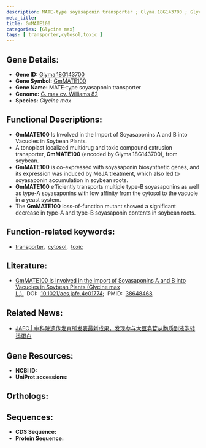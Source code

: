 ```yaml
---
description: MATE-type soyasaponin transporter ; Glyma.18G143700 ; Glycine max
meta_title:
title: GmMATE100
categories: [Glycine max]
tags: [ transporter,cytosol,toxic ]
---
```


## Gene Details:
- **Gene ID:** [Glyma.18G143700]()
- **Gene Symbol:** <u>GmMATE100</u>
- **Gene Name:** MATE-type soyasaponin transporter
- **Genome:** [G. max cv. Williams 82]()
- **Species:** *Glycine max*

## Functional Descriptions:
   - **GmMATE100** Is Involved in the Import of Soyasaponins A and B into Vacuoles in Soybean Plants.
   - A tonoplast localized multidrug and toxic compound extrusion transporter, **GmMATE100** (encoded by Glyma.18G143700), from soybean.
   - **GmMATE100** is co-expressed with soyasaponin biosynthetic genes, and its expression was induced by MeJA treatment, which also led to soyasaponin accumulation in soybean roots.
   - **GmMATE100** efficiently transports multiple type-B soyasaponins as well as type-A soyasaponins with low affinity from the cytosol to the vacuole in a yeast system.
   - The **GmMATE100** loss-of-function mutant showed a significant decrease in type-A and type-B soyasaponin contents in soybean roots.

## Function-related keywords:
   - [transporter](/tags/transporter/),&nbsp;&nbsp;[cytosol](/tags/cytosol/),&nbsp;&nbsp;[toxic](/tags/toxic/)

## Literature:
   - [GmMATE100 Is Involved in the Import of Soyasaponins A and B into Vacuoles in Soybean Plants (Glycine max L.).](https://www.doi.org/10.1021/acs.jafc.4c01774)&nbsp;&nbsp;DOI:&nbsp;&nbsp;[10.1021/acs.jafc.4c01774](https://www.doi.org/10.1021/acs.jafc.4c01774);&nbsp;&nbsp;PMID:&nbsp;&nbsp;[38648468](https://pubmed.ncbi.nlm.nih.gov/38648468/)

## Related News:
   - [JAFC | 中科院遗传发育所发表最新成果，发现参与大豆皂苷从胞质到液泡转运蛋白](https://mp.weixin.qq.com/s?__biz=Mzg3MDEwNDEyMg==&mid=2247566943&idx=3&sn=2b5a06d50a172225adaf964d70f4a5db&chksm=cff6003dad02863af51136bc9b519964a68251b3c1463b3140759e84d638ab0da060e39630a6&scene=27#wechat_redirect)

## Gene Resources:
- **NCBI ID:**  [](https://www.ncbi.nlm.nih.gov/search/all/?term=)
- **UniProt accessions:**  [](https://www.uniprot.org/uniprotkb//entry)

## Orthologs:

## Sequences:
- **CDS Sequence:**
- **Protein Sequence:**
